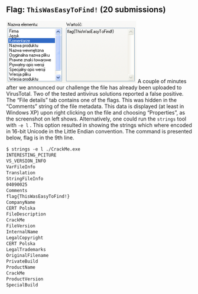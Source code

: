 ## Flag: `ThisWasEasyToFind!` (20 submissions)

![File details](img/hnp-hackme-comment.png "File details") A couple of minutes after we announced our challenge the file has already been uploaded to VirusTotal. Two of the tested antivirus solutions reported a false positive. The “File details” tab contains one of the flags. This was hidden in the “Comments” string of the file metadata. This data is displayed (at least in Windows XP) upon right clicking on the file and choosing “Properties”, as the screenshot on left shows. Alternatively, one could run the
`strings`
tool with
`-e l`
. This option resulted in showing the strings which where encoded in 16-bit Unicode in the Little Endian convention. The command is presented below, flag is in the 9th line.

```
$ strings -e l ./CrackMe.exe
INTERESTING_PCITURE
VS_VERSION_INFO
VarFileInfo
Translation
StringFileInfo
04090025
Comments
flag{ThisWasEasyToFind!}
CompanyName
CERT Polska
FileDescription
CrackMe
FileVersion
InternalName
LegalCopyright
CERT Polska
LegalTrademarks
OriginalFilename
PrivateBuild
ProductName
CrackMe
ProductVersion
SpecialBuild
```

